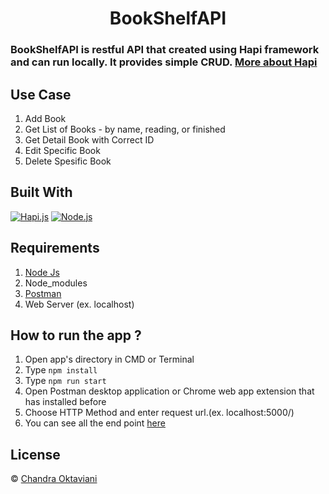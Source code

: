 <h1 align="center">BookShelfAPI</h1>

### BookShelfAPI is restful API that created using Hapi framework and can run locally. It provides simple CRUD. [ More about Hapi](https://hapi.dev/)

## Use Case
1. Add Book
2. Get List of Books - by name, reading, or finished
3. Get Detail Book with Correct ID
4. Edit Specific Book
5. Delete Spesific Book

## Built With

[![Hapi.js](https://img.shields.io/badge/Hapi.js-20.x-orange.svg?style=rounded-square)](https://www.npmjs.com/package/@hapi/hapi)
[![Node.js](https://img.shields.io/badge/Node.js-v.12.13-green.svg?style=rounded-square)](https://nodejs.org/)

## Requirements

1. <a href="https://nodejs.org/en/download/">Node Js</a>
2. Node_modules
3. <a href="https://www.getpostman.com/">Postman</a>
4. Web Server (ex. localhost)

## How to run the app ?

1. Open app's directory in CMD or Terminal
2. Type `npm install`
3. Type `npm run start`
5. Open Postman desktop application or Chrome web app extension that has installed before
6. Choose HTTP Method and enter request url.(ex. localhost:5000/)
7. You can see all the end point [here](https://documenter.getpostman.com/view/11233486/TzRRCTcf)

## License

© [Chandra Oktaviani](https://github.com/chnd-ktvn/)